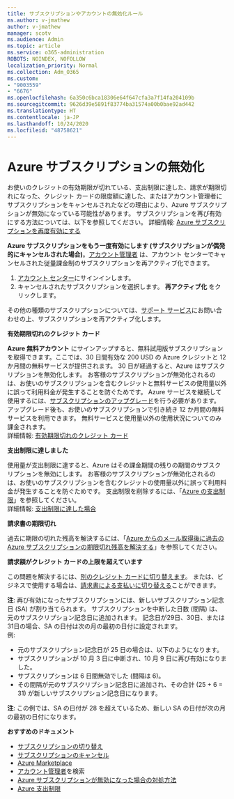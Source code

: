 ```yaml
---
title: サブスクリプションやアカウントの無効化ルール
ms.author: v-jmathew
author: v-jmathew
manager: scotv
ms.audience: Admin
ms.topic: article
ms.service: o365-administration
ROBOTS: NOINDEX, NOFOLLOW
localization_priority: Normal
ms.collection: Adm_O365
ms.custom:
- "9003559"
- "6676"
ms.openlocfilehash: 6a350c6bca18306e64f647cfa3a7f14fa204109b
ms.sourcegitcommit: 9626d39e5891f83774ba31574a00b0bae92ad442
ms.translationtype: HT
ms.contentlocale: ja-JP
ms.lasthandoff: 10/24/2020
ms.locfileid: "48758621"
---
```

# <a name="azure-subscription-disabled"></a>Azure サブスクリプションの無効化

お使いのクレジットの有効期限が切れている、支出制限に達した、請求が期限切れになった、クレジット カードの限度額に達した、またはアカウント管理者にサブスクリプションをキャンセルされたなどの理由により、Azure サブスクリプションが無効になっている可能性があります。 サブスクリプションを再び有効にする方法については、以下を参照してください。 詳細情報: [Azure サブスクリプションを再度有効にする](https://docs.microsoft.com/azure/billing/billing-subscription-become-disable?WT.mc_id=Portal-Microsoft_Azure_Support)

**Azure サブスクリプションをもう一度有効にします (サブスクリプションが偶発的にキャンセルされた場合)**。[アカウント管理者](https://docs.microsoft.com/azure/billing/billing-subscription-transfer?WT.mc_id=Portal-Microsoft_Azure_Support#whoisaa) は、アカウント センターでキャンセルされた従量課金制のサブスクリプションを再アクティブ化できます。

1. [アカウント センター](https://account.windowsazure.com/Subscriptions)にサインインします。
2. キャンセルされたサブスクリプションを選択します。 **再アクティブ化** をクリックします。

その他の種類のサブスクリプションについては、[サポート サービス](https://portal.azure.com/?#blade/Microsoft_Azure_Support/HelpAndSupportBlade)にお問い合わせの上、サブスクリプションを再アクティブ化します。

**有効期限切れのクレジット カード**

**Azure 無料アカウント** にサインアップすると、無料試用版サブスクリプションを取得できます。ここでは、30 日間有効な 200 USD の Azure クレジットと 12 か月間の無料サービスが提供されます。 30 日が経過すると、Azure はサブスクリプションを無効化します。 お客様のサブスクリプションが無効化されるのは、お使いのサブスクリプションを含むクレジットと無料サービスの使用量以外に誤って利用料金が発生することを防ぐためです。 Azure サービスを継続して使用するには、[サブスクリプションのアップグレード](https://docs.microsoft.com/azure/billing/billing-upgrade-azure-subscription?WT.mc_id=Portal-Microsoft_Azure_Support)を行う必要があります。 アップグレード後も、お使いのサブスクリプションで引き続き 12 か月間の無料サービスを利用できます。 無料サービスと使用量以外の使用状況についてのみ課金されます。  
詳細情報: [有効期限切れのクレジット カード](https://docs.microsoft.com/azure/billing/billing-subscription-become-disable?WT.mc_id=Portal-Microsoft_Azure_Support#your-credit-is-expired)

**支出制限に達しました**

使用量が支出制限に達すると、Azure はその課金期間の残りの期間のサブスクリプションを無効にします。 お客様のサブスクリプションが無効化されるのは、お使いのサブスクリプションを含むクレジットの使用量以外に誤って利用料金が発生することを防ぐためです。 支出制限を削除するには、「[Azure の支出制限](https://docs.microsoft.com/azure/cost-management-billing/manage/spending-limit?WT.mc_id=Portal-Microsoft_Azure_Support)」を参照してください。  
詳細情報: [支出制限に達した場合](https://docs.microsoft.com/azure/cost-management-billing/manage/subscription-disabled?WT.mc_id=Portal-Microsoft_Azure_Support#you-reached-your-spending-limit)

**請求書の期限切れ**

過去に期限の切れた残高を解決するには、「[Azure からのメール取得後に過去の Azure サブスクリプションの期限切れ残高を解決する](https://docs.microsoft.com/azure/billing/billing-azure-subscription-past-due-balance?WT.mc_id=Portal-Microsoft_Azure_Support)」を参照してください。

**請求額がクレジット カードの上限を超えています**

この問題を解決するには、[別のクレジット カードに切り替えます](https://docs.microsoft.com/azure/billing/billing-how-to-change-credit-card?WT.mc_id=Portal-Microsoft_Azure_Support)。 または、ビジネスで使用する場合は、[請求書による支払いに切り替える](https://docs.microsoft.com/azure/billing/billing-how-to-pay-by-invoice?WT.mc_id=Portal-Microsoft_Azure_Support)ことができます。

**注**: 再び有効になったサブスクリプションには、新しいサブスクリプション記念日 (SA) が割り当てられます。 サブスクリプションを中断した日数 (間隔) は、元のサブスクリプション記念日に追加されます。 記念日が29日、30日、または31日の場合、SA の日付は次の月の最初の日付に設定されます。  
例: 

- 元のサブスクリプション記念日が 25 日の場合は、以下のようになります。
- サブスクリプションが 10 月 3 日に中断され、10 月 9 日に再び有効になりました。
- サブスクリプションは 6 日間無効でした (間隔は 6)。
- その間隔が元のサブスクリプション記念日に追加され、その合計 (25 + 6 = 31) が新しいサブスクリプション記念日になります。 

**注**: この例では、SA の日付が 28 を超えているため、新しい SA の日付が次の月の最初の日付になります。

**おすすめのドキュメント**

- [サブスクリプションの切り替え](https://docs.microsoft.com/azure/billing/billing-how-to-switch-azure-offer?WT.mc_id=Portal-Microsoft_Azure_Support)  
- [サブスクリプションのキャンセル](https://docs.microsoft.com/azure/billing/billing-how-to-cancel-azure-subscription?WT.mc_id=Portal-Microsoft_Azure_Support)  
- [Azure Marketplace](https://azuremarketplace.microsoft.com/marketplace/?source=datamarket)
- [アカウント管理者](https://docs.microsoft.com/azure/billing/billing-subscription-transfer?WT.mc_id=Portal-Microsoft_Azure_Support#whoisaa)を検索
- [Azure サブスクリプションが無効になった場合の対処方法](https://docs.microsoft.com/azure/billing/billing-subscription-become-disable/?WT.mc_id=Portal-Microsoft_Azure_Support)
- [Azure 支出制限](https://docs.microsoft.com/azure/cost-management-billing/manage/spending-limit?WT.mc_id=Portal-Microsoft_Azure_Support)
